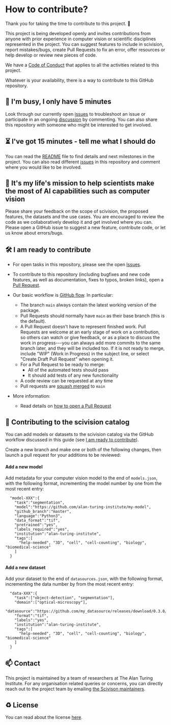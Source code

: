 # How to contribute?

Thank you for taking the time to contribute to this project. 🎉

This project is being developed openly and invites contributions from anyone with prior experience in computer vision or scientific disciplines represented in the project.
You can suggest features to include in scivision, report mistakes/bugs, create Pull Requests to fix an error, offer resources or help develop or review new pieces of code.

We have a [Code of Conduct](./CODE_OF_CONDUCT.md) that applies to all the activities related to this project.

Whatever is your availability, there is a way to contribute to this GitHub repository.

👋 I'm busy, I only have 5 minutes
---

Look through our currently open [issues](https://github.com/alan-turing-institute/scivision/issues) to troubleshoot an issue or participate in an ongoing [discussion](https://github.com/alan-turing-institute/scivision/discussions) by commenting.
You can also share this repository with someone who might be interested to get involved.

⏳ I've got 15 minutes - tell me what I should do
---

You can read the [README](https://github.com/alan-turing-institute/scivision/blob/main/README.md) file to find details and next milestones in the project.
You can also read different [issues](https://github.com/alan-turing-institute/scivision/issues) in this repository and comment where you would like to be involved.

🎉 It's my life's mission to help scientists make the most of AI capabilities such as computer vision  
---

Please share your feedback on the scope of scivision, the proposed features, the datasets and the use cases. 
You are encouraged to review the code as we collaboratively develop it and get involved where you can.
Please open a GitHub issue to suggest a new feature, contribute code, or let us know about errors/bugs.

🛠 I am ready to contribute 
---

- For open tasks in this repository, please see the open [Issues](https://github.com/alan-turing-institute/scivision/issues).

- To contribute to this repository (including bugfixes and new code features, as well as documentation, fixes to typos, broken links), open a [Pull Request](https://github.com/alan-turing-institute/scivision/pulls).

- Our basic workflow is [GitHub flow](https://docs.github.com/en/get-started/quickstart/github-flow).  In particular:
  - The branch `main` always contain the latest working version of the package.
  - Pull Requests should normally have `main` as their base branch (this is the default).
  - A Pull Request doesn't have to represent finished work. Pull Requests are welcome at an early stage of work on a contribution, so others can watch or give feedback, or as a place to discuss the work in progress---you can always add more commits to the same branch later, and they will be included too. If it is not ready to merge, include "WIP" (Work in Progress) in the subject line, or select "Create Draft Pull Request" when opening it.
  - For a Pull Request to be ready to merge:
    - All of the automated tests should pass
    - It should add tests of any new functionality
  - A code review can be requested at any time
  - Pull requests are [squash merged](https://github.blog/2016-04-01-squash-your-commits/) to `main`

- More information:
  - Read details on [how to open a Pull Request](https://opensource.guide/how-to-contribute/#opening-a-pull-request)
  
:gift: Contributing to the scivision catalog
---

You can add models or datasets to the scivision catalog via the GitHub workflow discussed in this guide (see [I am ready to contribute](#i-am-ready-to-contribute)).

Create a new branch and make one or both of the following changes, then launch a pull request for your additions to be reviewed:

#### Add a new model

Add metadata for your computer vision model to the end of `models.json`, with the following format, incrementing the model number by one from the most recent entry:

```
  "model-XXX":{
    "task":"segmentation",
    "model":"https://github.com/alan-turing-institute/my-model",
    "github_branch":"master",
    "language":"Python3",
    "data_format":"tif",
    "pretrained":"yes",
    "labels_required":"yes",
    "institution":"alan-turing-institute",
    "tags":[
      "help-needed", "3D", "cell", "cell-counting", "biology", "biomedical-science" 
    ]
  }
```

#### Add a new dataset

Add your dataset to the end of `datasources.json`, with the following format, incrementing the data number by from the most recent entry:

```
  "data-XXX":{
    "task":["object-detection", "segmentation"],
    "domain":["optical-microscopy"],
    "datasource":"https://github.com/my_datasource/releases/download/0.3.0/demo.zip",
    "format":"tif",
    "labels":"yes",
    "institution":"alan-turing-institute",
    "tags":[
      "help-needed", "3D", "cell", "cell-counting", "biology", "biomedical-science" 
    ]
  }
 ```

📫 Contact
---

This project is maintained by a team of researchers at The Alan Turing Institute.
For any organisation related queries or concerns, you can directly reach out to the project team by emailing [the Scivison maintainers](mailto:scivision@turing.ac.uk).

♻️ License
---

You can read about the license [here](https://github.com/alan-turing-institute/scivision/blob/main/LICENSE).
